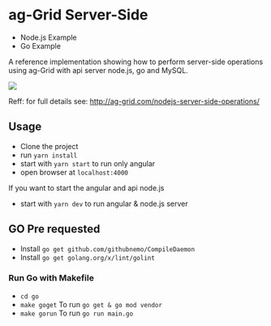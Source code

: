 # ag-Grid Server-Side 

- Node.js Example
- Go Example

A reference implementation showing how to perform server-side operations using ag-Grid with api server node.js, go and MySQL.

![](https://github.com/ag-grid/ag-grid/blob/latest/packages/ag-grid-docs/src/nodejs-server-side-operations/app-arch.png "")

Reff: for full details see: http://ag-grid.com/nodejs-server-side-operations/

## Usage

- Clone the project
- run `yarn install`
- start with `yarn start` to run only angular
- open browser at `localhost:4000`

If you want to start the angular and api node.js
- start with `yarn dev` to run angular & node.js server

## GO Pre requested
- Install `go get github.com/githubnemo/CompileDaemon`
- Install `go get golang.org/x/lint/golint`

### Run Go with Makefile
- `cd go`
- `make goget` To run `go get & go mod vendor`
- `make gorun` To run `go run main.go`
